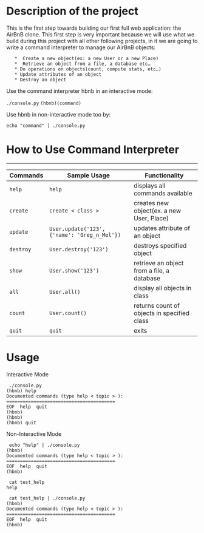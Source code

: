 

# Description of the project

This is the first step towards building our first full web application: the AirBnB clone.
This first step is very important because we will use what we build during this project with all other following projects, in it we are going to write a command interpreter to manage our AirBnB objects:


       *  Create a new object(ex: a new User or a new Place)
       *  Retrieve an object from a file, a database etc…
       * Do operations on objects(count, compute stats, etc…)
       * Update attributes of an object
       * Destroy an object




Use  the command interpreter hbnb in an interactive mode:

`
./console.py
`
`
(hbnb)(command)
`


Use hbnb in non-interactive mode too by:

`echo "command" | ./console.py`

# How to Use Command Interpreter
---
| Commands | Sample Usage | Functionality |
| --------- | --------------------------------------------- | ------------------------------------------ |
| `help` | `help` | displays all commands available |
| `create` | `create < class >` | creates new object(ex. a new User, Place) |
| `update` | `User.update('123', {'name': 'Greg_n_Mel'})` | updates attribute of an object |
| `destroy` | `User.destroy('123')` | destroys specified object |
| `show` | `User.show('123')` | retrieve an object from a file, a database |
| `all` | `User.all()` | display all objects in class |
| `count` | `User.count()` | returns count of objects in specified class|
| `quit` | `quit` | exits |

# Usage
Interactive Mode
```
 ./console.py
(hbnb) help
Documented commands (type help < topic > ):
========================================
EOF  help  quit
(hbnb)
(hbnb)
(hbnb) quit

```
Non-Interactive Mode
```
 echo "help" | ./console.py
(hbnb)
Documented commands (type help < topic > ):
========================================
EOF  help  quit
(hbnb)

 cat test_help
help

 cat test_help | ./console.py
(hbnb)
Documented commands (type help < topic > ):
========================================
EOF  help  quit
(hbnb)

```

